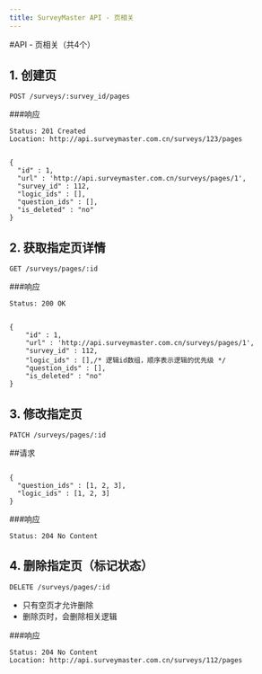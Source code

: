 ```yaml
---
title: SurveyMaster API - 页相关
---
```


#API - 页相关（共4个）

<h2 id="p1">1. 创建页</h2>

    POST /surveys/:survey_id/pages

###响应

<pre class="headers">
<code>Status: 201 Created
Location: http://api.surveymaster.com.cn/surveys/123/pages
</code></pre>
<pre class="highlight">
<code class="language-javascript">
{
  "id" : 1,
  "url" : 'http://api.surveymaster.com.cn/surveys/pages/1',
  "survey_id" : 112,
  "logic_ids" : [],
  "question_ids" : [],
  "is_deleted" : "no"
}
</code></pre>

<h2 id="p2">2. 获取指定页详情</h2>

    GET /surveys/pages/:id

###响应

<pre class="headers">
<code>Status: 200 OK
</code></pre>
<pre class="highlight">
<code class="language-javascript">
{
    "id" : 1,
    "url" : 'http://api.surveymaster.com.cn/surveys/pages/1',
    "survey_id" : 112,
    "logic_ids" : [],/* 逻辑id数组，顺序表示逻辑的优先级 */
    "question_ids" : [],
    "is_deleted" : "no"
}
</code></pre>

<h2 id="p3">3. 修改指定页</h2>

    PATCH /surveys/pages/:id

##请求

<pre class="highlight">
<code class="language-javascript">
{
  "question_ids" : [1, 2, 3],
  "logic_ids" : [1, 2, 3]
}
</code></pre>

###响应

<pre class="headers no-response">
<code>Status: 204 No Content
</code></pre>

<h2 id="p4">4. 删除指定页（标记状态）</h2>

    DELETE /surveys/pages/:id

* 只有空页才允许删除
* 删除页时，会删除相关逻辑

###响应

<pre class="headers no-response">
<code>Status: 204 No Content
Location: http://api.surveymaster.com.cn/surveys/112/pages
</code></pre>
